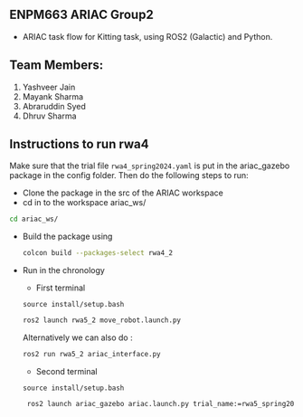 ## ENPM663 ARIAC Group2
* ARIAC task flow for Kitting task, using ROS2 (Galactic) and Python.

## Team Members:
1. Yashveer Jain
2. Mayank Sharma
3. Abraruddin Syed
4. Dhruv Sharma

## Instructions to run rwa4 
Make sure that the trial file `rwa4_spring2024.yaml` is put in the ariac_gazebo package in the config folder. Then do the following steps to run:
* Clone the package in the src of the ARIAC workspace
* cd in to the workspace ariac_ws/
```bash
cd ariac_ws/
``` 
* Build the package using
  ```bash
  colcon build --packages-select rwa4_2

  ```
* Run in the chronology
  - First terminal
  ```
  source install/setup.bash
  ```
  ```bash
  ros2 launch rwa5_2 move_robot.launch.py 
  ```
  Alternatively we can also do :
  ```bash
  ros2 run rwa5_2 ariac_interface.py
  ```

  - Second terminal
  ```
  source install/setup.bash
  ```
  ```bash
   ros2 launch ariac_gazebo ariac.launch.py trial_name:=rwa5_spring2024 sensor_name:=sensors.yaml competitor_pkg:=rwa5_2
  ```


